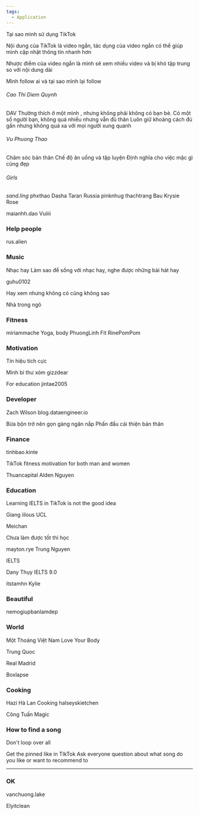```yaml
---
tags:
  - Application
---
```

Tại sao mình sử dụng TikTok

Nội dung của TikTok là video ngắn, tác dụng của video ngắn có thể giúp mình cập nhật thông tin nhanh hơn

Nhược điểm của video ngắn là mình sẽ xem nhiều video và bị khó tập trung so với nội dung dài

Mình follow ai và tại sao mình lại follow

###### Cao Thi Diem Quynh

DAV
Thường thích ở một mình , nhưng không phải không có bạn bè. Có một số người bạn, không quá nhiều nhưng vẫn đủ thân
Luôn giữ khoảng cách đủ gần nhưng không quá xa với mọi người xung quanh

###### Vu Phuong Thao

Chăm sóc bản thân
Chế độ ăn uống và tập luyện
Định nghĩa cho việc mặc gì cũng đẹp

###### Girls

_sand.ling_
phxthao
Dasha Taran Russia
pinknhug
thachtrang
Bau Krysie
Rose

maianhh.dao Vuiiii


### Help people

rus.alien


### Music

Nhạc hay
Làm sao để sống với nhạc hay, nghe được những bài hát hay

guhu0102

Hay xem nhưng không có cũng không sao

Nhà trong ngõ

### Fitness

miriammache Yoga, body
PhuongLinh Fit
RinePomPom


### Motivation

Tín hiệu tích cực

Minh bí thư xóm
gizzdear

For education
jintae2005

### Developer

Zach Wilson
blog.dataengineer.io

Bừa bộn trở nên gọn gàng ngăn nắp
Phấn đấu cải thiện bản thân

### Finance

tinhbao.kinte

TikTok fitness motivation for both man and women

Thuancapital
Alden Nguyen



### Education

Learning IELTS in TikTok is not the good idea

Giang iilous UCL

 Meichan

Chưa làm được tốt thì học

mayton.rye Trung Nguyen

IELTS

Dany Thụy IELTS 9.0

itstamhn
Kylie

### Beautiful

nemogiupbanlamdep

### World

Một Thoáng Việt Nam
Love Your Body

Trung Quoc

Real Madrid

Boxlapse

### Cooking

Hazi Hà Lan Cooking
halseyskietchen

Công Tuấn Magic

### How to find a song 

Don't loop over all 

Get the pinned like in TIkTok
Ask everyone question about what song do you like or want to recommend to 

---

### OK

vanchuong.lake

Elyitclean

